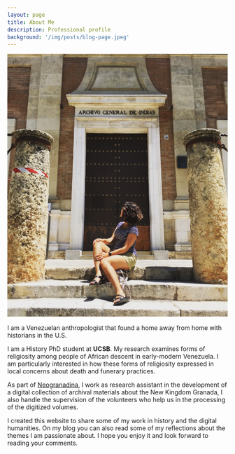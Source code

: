 ```yaml
---
layout: page
title: About Me
description: Professional profile
background: '/img/posts/blog-page.jpeg'
---
```

![Profile-pic](/img/posts/Profile-pic.jpg)

I am a Venezuelan anthropologist that found a home away from home with historians in the U.S.

I am a History PhD student at **UCSB**. My research examines forms of religiosity among people of African descent in early-modern Venezuela. I am particularly interested in how these forms of religiosity expressed in local concerns about death and funerary practices.  

As part of [Neogranadina](https://www.neogranadina.org/), I work as research assistant in the development of a digital collection of archival materials about the New Kingdom Granada, I also handle the supervision of the volunteers who help us in the processing of the digitized volumes.

I created this website to share some of my work in history and the digital humanities. On my blog you can also read some of my reflections about the themes I am passionate about. I hope you enjoy it and look forward to reading your comments.
